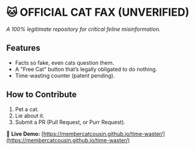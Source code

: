 # 🐱 OFFICIAL CAT FAX (UNVERIFIED)  

*A 100% legitimate repository for critical feline misinformation.*  

## Features  
- Facts so fake, even cats question them.  
- A "Free Cat" button that’s legally obligated to do nothing.  
- Time-wasting counter (patent pending).  

## How to Contribute  
1. Pet a cat.  
2. Lie about it.  
3. Submit a PR (Pull Request, or Purr Request).  

🚀 **Live Demo:** [https://membercatcousin.github.io/time-waster/](https://membercatcousin.github.io/time-waster/)
